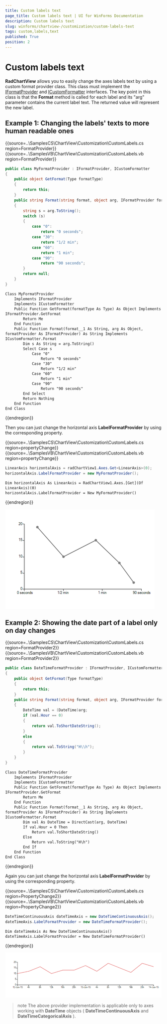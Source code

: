 ```yaml
---
title: Custom labels text
page_title: Custom labels text | UI for WinForms Documentation
description: Custom labels text
slug: winforms/chartview-/customization/custom-labels-text
tags: custom,labels,text
published: True
position: 2
---
```


# Custom labels text



__RadChartView__ allows you to easily change the axes labels text by using a custom format provider class. This class must implement the [IFormatProvider](http://msdn.microsoft.com/en-us/library/system.iformatprovider.aspx) and [ICustomFormatter](http://msdn.microsoft.com/en-us/library/system.icustomformatter(v=vs.110).aspx) interfaces. The key point in this class is that the __Format__ method is called for each label and its "arg" parameter contains the current label text. The returned value will represent the new label.         
        

## Example 1: Changing the labels' texts to more human readable ones
 
{{source=..\SamplesCS\ChartView\Customization\CustomLabels.cs region=FormatProvider}} 
{{source=..\SamplesVB\ChartView\Customization\CustomLabels.vb region=FormatProvider}} 

````C#
public class MyFormatProvider : IFormatProvider, ICustomFormatter
{
    public object GetFormat(Type formatType)
    {
        return this;
    }
    public string Format(string format, object arg, IFormatProvider formatProvider)
    {
        string s = arg.ToString();
        switch (s)
        {
            case "0":
                return "0 seconds";
            case "30":
                return "1/2 min";
            case "60":
                return "1 min";
            case "90":
                return "90 seconds";
        }
        return null;
    }
}

````
````VB.NET
Class MyFormatProvider
    Implements IFormatProvider
    Implements ICustomFormatter
    Public Function GetFormat(formatType As Type) As Object Implements IFormatProvider.GetFormat
        Return Me
    End Function
    Public Function Format(format__1 As String, arg As Object, formatProvider As IFormatProvider) As String Implements ICustomFormatter.Format
        Dim s As String = arg.ToString()
        Select Case s
            Case "0"
                Return "0 seconds"
            Case "30"
                Return "1/2 min"
            Case "60"
                Return "1 min"
            Case "90"
                Return "90 seconds"
        End Select
        Return Nothing
    End Function
End Class

````

{{endregion}} 




Then you can just change the horizontal axis __LabelFormatProvider__ by using the corresponding property. 

{{source=..\SamplesCS\ChartView\Customization\CustomLabels.cs region=propertyChange}} 
{{source=..\SamplesVB\ChartView\Customization\CustomLabels.vb region=propertyChange}} 

````C#
LinearAxis horizontalAxis = radChartView1.Axes.Get<LinearAxis>(0);
horizontalAxis.LabelFormatProvider = new MyFormatProvider();

````
````VB.NET
Dim horizontalAxis As LinearAxis = RadChartView1.Axes.[Get](Of LinearAxis)(0)
horizontalAxis.LabelFormatProvider = New MyFormatProvider()

````

{{endregion}} 


![chartview-customization-custom-labels 001](images/chartview-customization-custom-labels001.png)

##  Example 2: Showing the date part of a label only on day changes 

{{source=..\SamplesCS\ChartView\Customization\CustomLabels.cs region=FormatProvider2}} 
{{source=..\SamplesVB\ChartView\Customization\CustomLabels.vb region=FormatProvider2}} 

````C#
public class DateTimeFormatProvider : IFormatProvider, ICustomFormatter
{
    public object GetFormat(Type formatType)
    {
        return this;
    }
    public string Format(string format, object arg, IFormatProvider formatProvider)
    {
        DateTime val = (DateTime)arg;
        if (val.Hour == 0)
        {
            return val.ToShortDateString();
        }
        else
        {
            return val.ToString("H\\h");
        }
    }
}

````
````VB.NET
Class DateTimeFormatProvider
    Implements IFormatProvider
    Implements ICustomFormatter
    Public Function GetFormat(formatType As Type) As Object Implements IFormatProvider.GetFormat
        Return Me
    End Function
    Public Function Format(format__1 As String, arg As Object, formatProvider As IFormatProvider) As String Implements ICustomFormatter.Format
        Dim val As DateTime = DirectCast(arg, DateTime)
        If val.Hour = 0 Then
            Return val.ToShortDateString()
        Else
            Return val.ToString("H\h")
        End If
    End Function
End Class

````

{{endregion}}  

Again you can just change the horizontal axis __LabelFormatProvider__ by using the corresponding property.  

{{source=..\SamplesCS\ChartView\Customization\CustomLabels.cs region=PropertyChange2}} 
{{source=..\SamplesVB\ChartView\Customization\CustomLabels.vb region=PropertyChange2}} 

````C#
DateTimeContinuousAxis dateTimeAxis = new DateTimeContinuousAxis();
dateTimeAxis.LabelFormatProvider = new DateTimeFormatProvider();

````
````VB.NET
Dim dateTimeAxis As New DateTimeContinuousAxis()
dateTimeAxis.LabelFormatProvider = New DateTimeFormatProvider()

````

{{endregion}} 


![chartview-customization-custom-labels 002](images/chartview-customization-custom-labels002.png)

>note The above provider implementation is applicable only to axes working with __DateTime__ objects  ( __DateTimeContinuousAxis__ and __DateTimeCategoricalAxis__ ).
>

